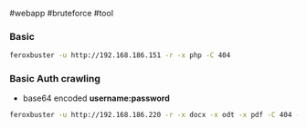 #webapp #bruteforce #tool 


### Basic 

```bash
feroxbuster -u http://192.168.186.151 -r -x php -C 404
```

### Basic Auth crawling

- base64 encoded **username:password**

```bash
feroxbuster -u http://192.168.186.220 -r -x docx -x odt -x pdf -C 404 -H "Authorization: Basic c2t5bGFyazpVc2VyK2RjR3Zmd1RialZbXQ=="
```
